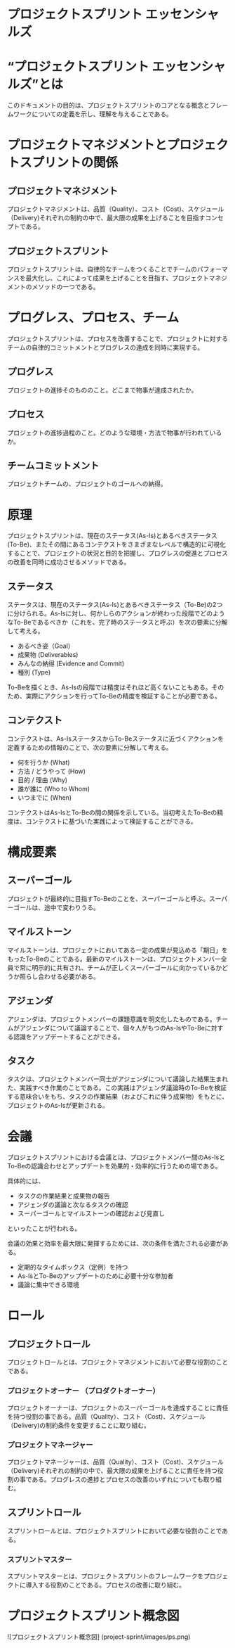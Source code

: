 # プロジェクトスプリント エッセンシャルズ

# “プロジェクトスプリント エッセンシャルズ”とは

このドキュメントの目的は、プロジェクトスプリントのコアとなる概念とフレームワークについての定義を示し、理解を与えることである。


# プロジェクトマネジメントとプロジェクトスプリントの関係


## プロジェクトマネジメント

プロジェクトマネジメントは、品質（Quality）、コスト（Cost)、スケジュール（Delivery)それぞれの制約の中で、最大限の成果を上げることを目指すコンセプトである。


## プロジェクトスプリント

プロジェクトスプリントは、自律的なチームをつくることでチームのパフォーマンスを最大化し、これによって成果を上げることを目指す、プロジェクトマネジメントのメソッドの一つである。

# プログレス、プロセス、チーム

プロジェクトスプリントは、プロセスを改善することで、プロジェクトに対するチームの自律的コミットメントとプログレスの達成を同時に実現する。

## プログレス

プロジェクトの進捗そのもののこと。どこまで物事が達成されたか。

## プロセス
プロジェクトの進捗過程のこと。どのような環境・方法で物事が行われているか。

## チームコミットメント
プロジェクトチームの、プロジェクトのゴールへの納得。


# 原理

プロジェクトスプリントは、現在のステータス(As-Is)とあるべきステータス(To-Be)、またその間にあるコンテクストをさまざまなレベルで構造的に可視化することで、プロジェクトの状況と目的を把握し、プログレスの促進とプロセスの改善を同時に成功させるメソッドである。


## ステータス
ステータスは、現在のステータス(As-Is)とあるべきステータス（To-Be)の2つに分けられる。As-Isに対し、何かしらのアクションが終わった段階でどのようなTo-Beであるべきか（これを、完了時のステータスと呼ぶ）を次の要素に分解して考える。
*   あるべき姿（Goal）
*   成果物 (Deliverables)
*   みんなの納得 (Evidence and Commit)
*   種別 (Type)

To-Beを描くとき、As-Isの段階では精度はそれほど高くないこともある。そのため、実際にアクションを行ってTo-Beの精度を検証することが必要である。


## コンテクスト
コンテクストは、As-IsステータスからTo-Beステータスに近づくアクションを定義するための情報のことで、次の要素に分解して考える。
*   何を行うか (What)
*   方法 / どうやって (How)
*   目的 / 理由 (Why)
*   誰が誰に (Who to Whom)
*   いつまでに (When)

コンテクストはAs-IsとTo-Beの間の関係を示している。当初考えたTo-Beの精度は、コンテクストに基づいた実践によって検証することができる。

# 構成要素

## スーパーゴール
プロジェクトが最終的に目指すTo-Beのことを、スーパーゴールと呼ぶ。スーパーゴールは、途中で変わりうる。

## マイルストーン
マイルストーンは、プロジェクトにおいてある一定の成果が見込める「期日」をもったTo-Beのことである。最新のマイルストーンは、プロジェクトメンバー全員で常に明示的に共有され、チームが正しくスーパーゴールに向かっているかどうか照らし合わせる必要がある。

## アジェンダ
アジェンダは、プロジェクトメンバーの課題意識を明文化したものである。チームがアジェンダについて議論することで、個々人がもつのAs-IsやTo-Beに対する認識をアップデートすることができる。

## タスク
タスクは、プロジェクトメンバー同士がアジェンダについて議論した結果生まれた、実践すべき作業のことである。この実践はアジェンダ議論時のTo-Beを検証する意味合いをもち、タスクの作業結果（およびこれに伴う成果物）をもとに、プロジェクトのAs-Isが更新される。


# 会議

プロジェクトスプリントにおける会議とは、プロジェクトメンバー間のAs-IsとTo-Beの認識合わせとアップデートを効果的・効率的に行うための場である。

具体的には、

*   タスクの作業結果と成果物の報告
*   アジェンダの議論と次なるタスクの確認
*   スーパーゴールとマイルストーンの確認および見直し

といったことが行われる。

会議の効果と効率を最大限に発揮するためには、次の条件を満たされる必要がある。　

* 定期的なタイムボックス（定例）を持つ
* As-IsとTo-Beのアップデートのために必要十分な参加者
* 議論に集中できる環境

# ロール

## プロジェクトロール

プロジェクトロールとは、プロジェクトマネジメントにおいて必要な役割のことである。

### プロジェクトオーナー  （プロダクトオーナー）
プロジェクトオーナーは、プロジェクトのスーパーゴールを達成することに責任を持つ役割の事である。品質（Quality）、コスト（Cost)、スケジュール（Delivery)の制約条件を変更することに取り組む。

### プロジェクトマネージャー
プロジェクトマネージャーは、品質（Quality）、コスト（Cost)、スケジュール（Delivery)それぞれの制約の中で、最大限の成果を上げることに責任を持つ役割の事である。プログレスの進捗とプロセスの改善のいずれについても取り組む。


## スプリントロール
スプリントロールとは、プロジェクトスプリントにおいて必要な役割のことである。

### スプリントマスター
スプリントマスターとは、プロジェクトスプリントのフレームワークをプロジェクトに導入する役割のことである。プロセスの改善に取り組む。

# プロジェクトスプリント概念図
![プロジェクトスプリント概念図] (project-sprint/images/ps.png)
